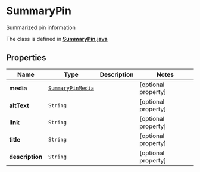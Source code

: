 

# SummaryPin

Summarized pin information

The class is defined in **[SummaryPin.java](../../src/main/java/org/openapitools/model/SummaryPin.java)**

## Properties

Name | Type | Description | Notes
------------ | ------------- | ------------- | -------------
**media** | [`SummaryPinMedia`](SummaryPinMedia.md) |  |  [optional property]
**altText** | `String` |  |  [optional property]
**link** | `String` |  |  [optional property]
**title** | `String` |  |  [optional property]
**description** | `String` |  |  [optional property]







